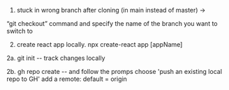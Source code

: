 1. stuck in wrong branch after cloning (in main instead of master) ->

“git checkout” command and specify the name of the branch you want to switch to

2. create react app locally. npx create-react app [appName]

2a. git init -- track changes locally

2b. gh repo create -- and follow the promps
      choose 'push an existing local repo to GH'
      add a remote: default = origin
